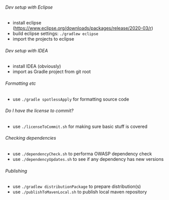 ###### Dev setup with Eclipse
- install eclipse (https://www.eclipse.org/downloads/packages/release/2020-03/r)
- build eclipse settings: `./gradlew eclipse`
- import the projects to eclipse

###### Dev setup with IDEA
- install IDEA (obviously)
- import as Gradle project from git root

###### Formatting etc
- use `./gradle spotlessApply` for formatting source code

###### Do I have the license to commit?
- use `./licenseToCommit.sh` for making sure basic stuff is covered

###### Checking dependencies
- use `./dependencyCheck.sh` to performa OWASP dependency check
- use `./dependencyUpdates.sh` to see if any dependency has new versions

###### Publishing
- use `./gradlew distributionPackage` to prepare distribution(s)
- use `./publishToMavenLocal.sh` to publish local maven repository
